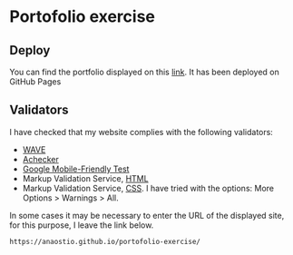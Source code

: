 # Portofolio exercise

## Deploy

You can find the portfolio displayed on this [link](https://anaostio.github.io/portofolio-exercise/). It has been deployed on GitHub Pages

## Validators

I have checked that my website complies with the following validators:

- [WAVE](https://wave.webaim.org/report#/https://anaostio.github.io/portofolio-exercise/)
- [Achecker](https://achecks.ca/achecker)
- [Google Mobile-Friendly Test](https://wave.webaim.org/report#/https://anaostio.github.io/portofolio-exercise/)
- Markup Validation Service, [HTML](https://validator.w3.org/)
- Markup Validation Service, [CSS](https://jigsaw.w3.org/css-validator/). I have tried with the options: More Options > Warnings > All.

In some cases it may be necessary to enter the URL of the displayed site, for this purpose, I leave the link below.

```
https://anaostio.github.io/portofolio-exercise/
```
